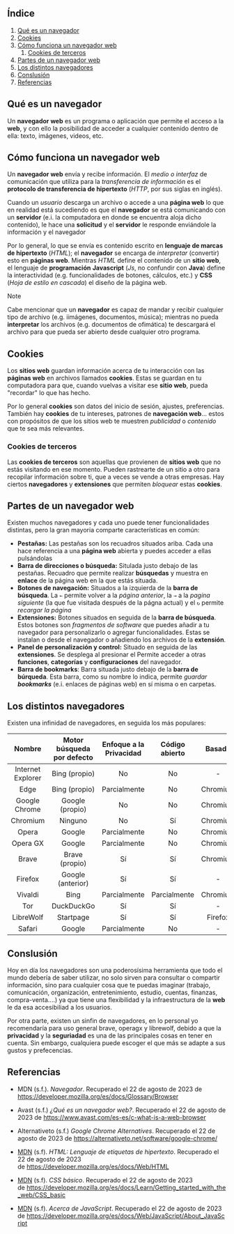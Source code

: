 ## Índice

1. [Qué es un navegador](#Qué%20es%20un%20navegador)
2. [Cookies](#Cookies)
3. [Cómo funciona un navegador web](#Cómo%20funciona%20un%20navegador%20web)
   1. [Cookies de terceros](#Cookies%20de%20terceros)
4. [Partes de un navegador web](#Partes%20de%20un%20navegador%20web)
5. [Los distintos navegadores](#Los%20distintos%20navegadores)
6. [Conslusión](#Conslusión)
7. [Referencias](#Referencias)

<div style="page-break-after: always;"></div>

## Qué es un navegador

Un **navegador web** es un programa o aplicación que permite el acceso a la
**web**, y con ello la posibilidad de acceder a cualquier contenido dentro de
ella: texto, imágenes, videos, etc.

## Cómo funciona un navegador web

Un **navegador web** envía y recibe información. El _medio o interfaz_ de
comunicación que utiliza para la _transferencia de información_ es el
**protocolo de transferencia de hipertexto** (_HTTP_, por sus siglas en inglés).

Cuando un _usuario_ descarga un archivo o accede a una **página web** lo que en
realidad está sucediendo es que el **navegador** se está comunicando con un
**servidor** (e.i. la computadora en donde se encuentra aloja dicho contenido),
le hace una **solicitud** y el **servidor** le responde enviándole la
información y el navegador

Por lo general, lo que se envía es contenido escrito en **lenguaje de marcas de
hipertexto** (_HTML_); el **navegador** se encarga de _interpretar_ (convertir)
esto en **páginas web**. Mientras _HTML_ define el contenido de un **sitio
web**, el lenguaje de **programación** **Javascript** (_Js_, no confundir con
**Java**) define la interactividad (e.g. funcionalidades de botones, cálculos,
etc.) y **CSS** (_Hoja de estilo en cascada_) el diseño de la página web.

> [!NOTE]
>
> Cabe mencionar que un **navegador** es capaz de mandar y recibir cualquier
> tipo de archivo (e.g. iimágenes, documentos, música); mientras no pueda
> **interpretar** los archivos (e.g. documentos de ofimática) te descargará el
> archivo para que pueda ser abierto desde cualquier otro programa.

## Cookies

Los **sitios web** guardan información acerca de tu interacción con las
**páginas web** en archivos llamados **cookies**. Estas se guardan en tu
computadora para que, cuando vuelvas a visitar ese **sitio web**, pueda
"recordar" lo que has hecho.

Por lo general **cookies** son datos del inicio de sesión, ajustes,
preferencias. También hay **cookies** de tu intereses, patrones de **navegación
web**... estos con propósitos de que los sitios web te muestren _publicidad_ o
_contenido_ que te sea más relevantes.

### Cookies de terceros

Las **cookies de terceros** son aquellas que provienen de **sitios web** que no
estás visitando en ese momento. Pueden rastrearte de un sitio a otro para
recopilar información sobre ti, que a veces se vende a otras empresas. Hay
ciertos **navegadores** y **extensiones** que permiten _bloquear_ estas
**cookies**.

## Partes de un navegador web

Existen muchos navegadores y cada uno puede tener funcionalidades distintas,
pero la gran mayoria comparte características en común:

- **Pestañas:** Las pestañas son los recuadros situados ariba. Cada una hace
  referencia a una **página web** abierta y puedes acceder a ellas pulsándolas
- **Barra de direcciones o búsqueda:** Situlada justo debajo de las pestañas.
  Recuadro que permite realizar **búsquedas** y muestra en **enlace** de la
  página web en la que estás situada.
- **Botones de navegación:** Situados a la izquierda de la **barra de
  búsqueda**. La `←` permite volver a la _página anterior_, la `→` a la _pagina
  siguiente_ (la que fue visitada después de la págna actual) y el `↻` permite
  _recargar la página_
- **Extensiones:** Botones situados en seguida de la **barra de búsqueda**.
  Estos botones son _fragmentos de software_ que puedes añadir a tu navegador
  para personalizarlo o agregar funcionalidades. Estas se instalan o desde el
  navegador o añadiendo los archivos de la **extensión**.
- **Panel de personalización y control:** Situado en seguida de las
  **extensiones**. Se desplega al presionar el Permite acceder a otras
  **funciones**, **categorías** y **configuraciones** del navegador.
- **Barra de bookmarks**: Barra situada justo debajo de la **barra de
  búrqueda**. Esta barra, como su nombre lo indica, permite _guardar
  **bookmarks**_ (e.i. enlaces de páginas web) en sí misma o en carpetas.

## Los distintos navegadores

Existen una infinidad de navegadores, en seguida los más populares:

|      Nombre       | Motor búsqueda por defecto | Enfoque a la Privacidad | Código abierto |  Basado  | Windows | MacOS | Android | Linux | iOS |
| :---------------: | :------------------------: | :---------------------: | :------------: | :------: | :-----: | :---: | :-----: | :---: | :-: |
| Internet Explorer |       Bing (propio)        |           No            |       No       |    -     |   Sí    |  No   |   No    |  No   | Sí  |
|       Edge        |       Bing (propio)        |      Parcialmente       |       No       | Chromium |   Sí    |  Sí   |   Sí    |  Sí   | Sí  |
|   Google Chrome   |      Google (propio)       |           No            |       No       | Chromium |   Sí    |  Sí   |   Sí    |  Sí   | Sí  |
|     Chromium      |          Ninguno           |           No            |       Sí       | Chromium |   Sí    |  Sí   |   Sí    |  Sí   | Sí  |
|       Opera       |           Google           |      Parcialmente       |       No       | Chromium |   Sí    |  Sí   |   Sí    |  Sí   | Sí  |
|     Opera GX      |           Google           |      Parcialmente       |       No       | Chromium |   Sí    |  NO   |   No    |  Sí   | No  |
|       Brave       |       Brave (propio)       |           Sí            |       Sí       | Chromium |   Sí    |  Sí   |   Sí    |  Sí   | Sí  |
|      Firefox      |     Google (anterior)      |           Sí            |       Sí       |    -     |   Sí    |  Sí   |   Sí    |  Sí   | Sí  |
|      Vivaldi      |            Bing            |      Parcialmente       |  Parcialmente  | Chromium |   Sí    |  Sí   |   Sí    |  Sí   | Sí  |
|        Tor        |         DuckDuckGo         |           Sí            |       Sí       |    -     |   Sí    |  Sí   |   Sí    |  Sí   | Sí  |
|     LibreWolf     |         Startpage          |           Sí            |       Sí       | Firefox  |   Sí    |  Sí   |   Sí    |  Sí   | Sí  |
|      Safari       |           Google           |      Parcialmente       |       No       |    -     |   No    |  Sí   |   No    |  No   | Sí  |

## Conslusión

Hoy en día los navegadores son una poderosísima herramienta que todo el mundo
debería de saber utilizar, no solo sirven para consultar o compartir
información, sino para cualquier cosa que te puedas imaginar (trabajo,
comunicación, organización, entretenimiento, estudio, cuentas, finanzas,
compra-venta....) ya que tiene una flexibilidad y la infraestructura de la
**web** le da esa accesibiliad a los usuarios.

Por otra parte, existen un sinfin de navegadores, en lo personal yo recomendaría
para uso general brave, operagx y librewolf, debido a que la **privacidad** y la
**seguriadad** es una de las principales cosas en tener en cuenta. Sin embargo,
cualquiera puede escoger el que más se adapte a sus gustos y prefecencias.

<div style="page-break-after: always;"></div>

## Referencias

- MDN (s.f.). _Navegador_. Recuperado el 22 de agosto de 2023 de
  https://developer.mozilla.org/es/docs/Glossary/Browser

- Avast (s.f.) _¿Qué es un navegador web?_. Recuperado el 22 de agosto de 2023
  de https://www.avast.com/es-es/c-what-is-a-web-browser

- Alternativeto (s.f.) _Google Chrome Alternatives_. Recuperado el 22 de agosto
  de 2023 de https://alternativeto.net/software/google-chrome/
- [MDN](https://developer.mozilla.org/es/) (s.f). *HTML: Lenguaje de etiquetas
  de hipertexto*. Recuperado el 22 de agosto de 2023
  de https://developer.mozilla.org/es/docs/Web/HTML

- [MDN](https://developer.mozilla.org/es/) (s.f). *CSS básico*. Recuperado el 22
  de agosto de 2023
  de https://developer.mozilla.org/es/docs/Learn/Getting_started_with_the_web/CSS_basic

- [MDN](https://developer.mozilla.org/es/) (s.f). *Acerca de JavaScript*.
  Recuperado el 22 de agosto de 2023
  de https://developer.mozilla.org/es/docs/Web/JavaScript/About_JavaScript
